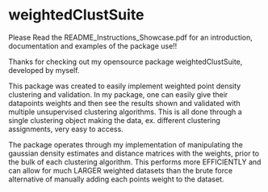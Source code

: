 # weightedClustSuite

Please Read the README_Instructions_Showcase.pdf for an introduction, documentation and examples of the package use!!

Thanks for checking out my opensource package weightedClustSuite, developed by myself.


This package was created to easily implement weighted point density clustering and validation. In my package,
one can easily give their datapoints weights and then see the results shown and validated with multiple
unsupervised clustering algorithms. This is all done through a single clustering object making the data, ex.
different clustering assignments, very easy to access.


The package operates through my implementation of manipulating the gaussian density estimates and distance
matrices with the weights, prior to the bulk of each clustering algorithm. This performs more EFFICIENTLY
and can allow for much LARGER weighted datasets than the brute force alternative of manually adding each
points weight to the dataset.
